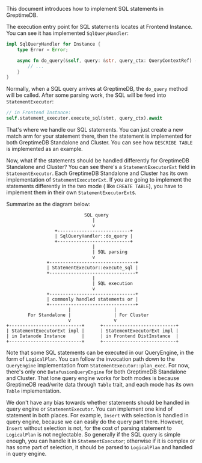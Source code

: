 This document introduces how to implement SQL statements in GreptimeDB.

The execution entry point for SQL statements locates at Frontend Instance. You can see it has
implemented `SqlQueryHandler`:

```rust
impl SqlQueryHandler for Instance {
    type Error = Error;

    async fn do_query(&self, query: &str, query_ctx: QueryContextRef) -> Vec<Result<Output>> {
        // ...
    }
}
```

Normally, when a SQL query arrives at GreptimeDB, the `do_query` method will be called. After some parsing work, the SQL
will be feed into `StatementExecutor`:

```rust
// in Frontend Instance:
self.statement_executor.execute_sql(stmt, query_ctx).await
```

That's where we handle our SQL statements. You can just create a new match arm for your statement there, then the
statement is implemented for both GreptimeDB Standalone and Cluster. You can see how `DESCRIBE TABLE` is implemented as
an example.

Now, what if the statements should be handled differently for GreptimeDB Standalone and Cluster? You can see there's
a `StatementExecutorExt` field in `StatementExecutor`. Each GreptimeDB Standalone and Cluster has its own implementation
of `StatementExecutorExt`. If you are going to implement the statements differently in the two mode (
like `CREATE TABLE`), you have to implement them in their own `StatementExecutorExt`s.

Summarize as the diagram below:

```text
                             SQL query                            
                                |                                
                                v                                
                  +---------------------------+                  
                  | SqlQueryHandler::do_query |                  
                  +---------------------------+                  
                                |                                
                                | SQL parsing                    
                                v                                
               +--------------------------------+                
               | StatementExecutor::execute_sql |                
               +--------------------------------+                
                                |                                
                                | SQL execution                               
                                v                                
               +--------------------------------+                
               | commonly handled statements or |                
               +--------------------------------+                
                       |                |                        
        For Standalone |                | For Cluster          
                       v                v                        
+---------------------------+      +---------------------------+ 
| StatementExecutorExt impl |      | StatementExecutorExt impl | 
| in Datanode Instance      |      | in Frontend DistInstance  | 
+---------------------------+      +---------------------------+ 
```

Note that some SQL statements can be executed in our QueryEngine, in the form of `LogicalPlan`. You can follow the
invocation path down to the `QueryEngine` implementation from `StatementExecutor::plan_exec`. For now, there's only
one `DatafusionQueryEngine` for both GreptimeDB Standalone and Cluster. That lone query engine works for both modes is
because GreptimeDB read/write data through `Table` trait, and each mode has its own `Table` implementation.

We don't have any bias towards whether statements should be handled in query engine or `StatementExecutor`. You can
implement one kind of statement in both places. For example, `Insert` with selection is handled in query engine, because
we can easily do the query part there. However, `Insert` without selection is not, for the cost of parsing statement
to `LogicalPlan` is not neglectable. So generally if the SQL query is simple enough, you can handle it
in `StatementExecutor`; otherwise if it is complex or has some part of selection, it should be parsed to `LogicalPlan`
and handled in query engine.  
